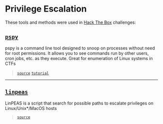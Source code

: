 # Privilege Escalation

These tools and methods were used in [Hack The Box](https://www.hackthebox.com/) challenges:

## [`pspy`](https://github.com/DominicBreuker/pspy)

pspy is a command line tool designed to snoop on processes without need for root permissions.
It allows you to see commands run by other users, cron jobs, etc. as they execute. Great for enumeration of Linux systems in CTFs

> [`source`](https://github.com/DominicBreuker/pspy)
> [`tutorial`](https://jayden-lind.github.io/posts/htb-opensource/)

---

## [`linpeas`](linpeas.sh)

LinPEAS is a script that search for possible paths to escalate privileges on Linux/Unix*/MacOS hosts

> [`source`](https://github.com/carlospolop/PEASS-ng/tree/master/linPEAS)
